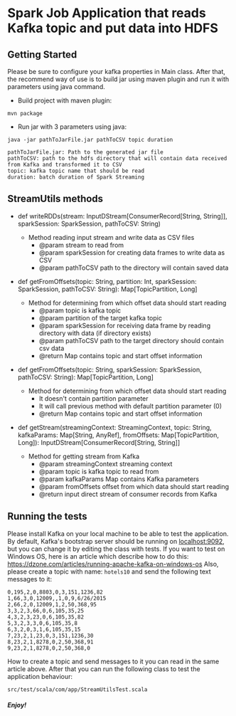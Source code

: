 # Spark Job Application that reads Kafka topic and put data into HDFS

## Getting Started

Please be sure to configure your kafka properties in Main class.
After that, the recommend way of use is to build jar using maven plugin and run it with parameters using java command.

* Build project with maven plugin:
```
mvn package
```
* Run jar with 3 parameters using java:
```
java -jar pathToJarFile.jar pathToCSV topic duration

pathToJarFile.jar: Path to the generated jar file
pathToCSV: path to the hdfs directory that will contain data received from Kafka and transformed it to CSV
topic: kafka topic name that should be read
duration: batch duration of Spark Streaming
```

## StreamUtils methods

* def writeRDDs(stream: InputDStream[ConsumerRecord[String, String]], sparkSession: SparkSession, pathToCSV: String)

  * Method reading input stream and write data as CSV files
    * @param stream to read from
    * @param sparkSession for creating data frames to write data as CSV
    * @param pathToCSV path to the directory will contain saved data

* def getFromOffsets(topic: String, partition: Int, sparkSession: SparkSession, pathToCSV: String): Map[TopicPartition, Long]

  * Method for determining from which offset data should start reading
    * @param topic is kafka topic
    * @param partition of the target kafka topic
    * @param sparkSession for receiving data frame by reading directory with data (if directory exists)
    * @param pathToCSV path to the target directory should contain csv data
    * @return Map contains topic and start offset information

* def getFromOffsets(topic: String, sparkSession: SparkSession, pathToCSV: String): Map[TopicPartition, Long]

  * Method for determining from which offset data should start reading
    * It doesn't contain partition parameter
    * It will call previous method with default partition parameter (0)
    * @return Map contains topic and start offset information
    
* def getStream(streamingContext: StreamingContext, topic: String, kafkaParams: Map[String, AnyRef], fromOffsets: Map[TopicPartition, Long]): InputDStream[ConsumerRecord[String, String]]

  * Method for getting stream from Kafka
    * @param streamingContext streaming context
    * @param topic is kafka topic to read from
    * @param kafkaParams Map contains Kafka parameters
    * @param fromOffsets offset from which data should start reading
    * @return input direct stream of consumer records from Kafka

## Running the tests

Please install Kafka on your local machine to be able to test the application.
By default, Kafka's bootstrap server should be running on <localhost:9092>, but you can change it by editing the class with tests.
If you want to test on Windows OS, here is an article which describe how to do this: <https://dzone.com/articles/running-apache-kafka-on-windows-os>
Also, please create a topic with name: `hotels10` and send the following text messages to it:
```
0,195,2,0,8803,0,3,151,1236,82
1,66,3,0,12009,,1,0,9,6/26/2015
2,66,2,0,12009,1,2,50,368,95
3,3,2,3,66,0,6,105,35,25
4,3,2,3,23,0,6,105,35,82
5,3,2,3,3,0,6,105,35,8
6,3,2,0,3,1,6,105,35,15
7,23,2,1,23,0,3,151,1236,30
8,23,2,1,8278,0,2,50,368,91
9,23,2,1,8278,0,2,50,368,0
```
How to create a topic and send messages to it you can read in the same article above.
After that you can run the following class to test the application behaviour:
```
src/test/scala/com/app/StreamUtilsTest.scala
```

##### Enjoy!